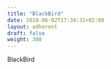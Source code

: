 ```yaml
---
title: "BlackBird"
date: 2018-06-02T17:34:31+02:00
layout: adherent
draft: false
weight: 300
---
```


BlackBird